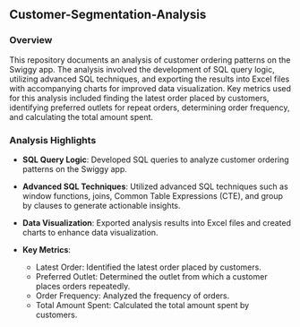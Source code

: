 ## Customer-Segmentation-Analysis
### Overview
This repository documents an analysis of customer ordering patterns on the Swiggy app. The analysis involved the development of SQL query logic, utilizing advanced SQL techniques, and exporting the results into Excel files with accompanying charts for improved data visualization. Key metrics used for this analysis included finding the latest order placed by customers, identifying preferred outlets for repeat orders, determining order frequency, and calculating the total amount spent.

### Analysis Highlights
- **SQL Query Logic**: Developed SQL queries to analyze customer ordering patterns on the Swiggy app.

- **Advanced SQL Techniques**: Utilized advanced SQL techniques such as window functions, joins, Common Table Expressions (CTE), and group by clauses to generate actionable insights.

- **Data Visualization**: Exported analysis results into Excel files and created charts to enhance data visualization.

- **Key Metrics**:
  - Latest Order: Identified the latest order placed by customers.
  - Preferred Outlet: Determined the outlet from which a customer places orders repeatedly.
  - Order Frequency: Analyzed the frequency of orders.
  - Total Amount Spent: Calculated the total amount spent by customers.
